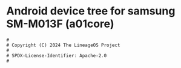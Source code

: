 # Android device tree for samsung SM-M013F (a01core)

```
#
# Copyright (C) 2024 The LineageOS Project
#
# SPDX-License-Identifier: Apache-2.0
#
```
